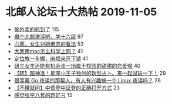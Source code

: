 # 北邮人论坛十大热帖 2019-11-05

- [偷外卖的抓到了](https://bbs.byr.cn/article/Picture/3250142) 115
- [爆个北邮渣滓吧，学十六层](https://bbs.byr.cn/article/Talking/6162021) 97
- [心塞，女生对姐弟恋的看法](https://bbs.byr.cn/article/Feeling/3128927) 53
- [大家用mac怎么科学上网？](https://bbs.byr.cn/article/NetResources/91583) 41
- [定位教一车棚，麻烦来开下锁](https://bbs.byr.cn/article/Cycling/172930) 41
- [研三女生还能有机会谈一场属于校园的甜甜的恋爱嘛](https://bbs.byr.cn/article/Friends/1941963) 40
- [【转】超神准！星座小王子独创的新型占卜、來一起試玩一下！](https://bbs.byr.cn/article/Constellations/326533) 29
- [很羡慕 Go 夜读的那帮人，有人有兴趣搞一个 Linux 夜读吗？](https://bbs.byr.cn/article/Linux/158901) 26
- [【不懂就问】中债登中证登的正确打开方式](https://bbs.byr.cn/article/Job/2060569) 23
- [感觉张宇八套的题好刁](https://bbs.byr.cn/article/AimGraduate/1177306) 15


